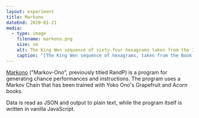 ```yaml
---
layout: experiment
title: Markono
dateEnd: 2020-01-21
media:
  - type: image
    filename: markono.png
    size: sm
    alt: The King Wen sequence of sixty-four hexagrams taken from the I Ching
    caption: "[The King Wen sequence of hexagrams, taken from the Book of Changes 易經 &nearr;](https://en.wikipedia.org/wiki/I_Ching)"
---
```


[Markono](https://changes.tom.org.nz) ("Markov-Ono", previously titled RandP) is a program for generating chance performances and instructions. The program uses a Markov Chain that has been trained with Yoko Ono's Grapefruit and Acorn books.

Data is read as JSON and output to plain text, while the program itself is written in vanilla JavaScript.

